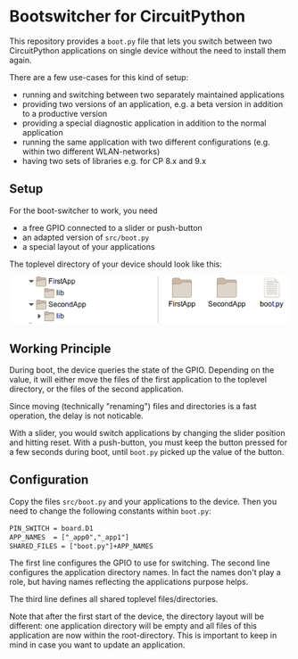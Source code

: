 Bootswitcher for CircuitPython
==============================

This repository provides a `boot.py` file that lets you switch between
two CircuitPython applications on single device without the need to
install them again.

There are a few use-cases for this kind of setup:

  - running and switching between two separately maintained applications
  - providing two versions of an application, e.g. a beta version in
    addition to a productive version
  - providing a special diagnostic application in addition to the normal
    application
  - running the same application with two different configurations
    (e.g. within two different WLAN-networks)
  - having two sets of libraries e.g. for CP 8.x and 9.x


Setup
-----

For the boot-switcher to work, you need

  - a free GPIO connected to a slider or push-button
  - an adapted version of `src/boot.py`
  - a special layout of your applications

The toplevel directory of your device should look like this:

![](directories.png)


Working Principle
-----------------

During boot, the device queries the state of the GPIO. Depending on
the value, it will either move the files of the first application
to the toplevel directory, or the files of the second application.

Since moving (technically "renaming") files and directories is a fast
operation, the delay is not noticable.

With a slider, you would switch applications by changing the slider
position and hitting reset. With a push-button, you must keep the
button pressed for a few seconds during boot, until `boot.py` picked
up the value of the button.


Configuration
-------------

Copy the files `src/boot.py` and your applications to the device. Then
you need to change the following constants within `boot.py`:

    PIN_SWITCH = board.D1
    APP_NAMES  = ["_app0","_app1"]
    SHARED_FILES = ["boot.py"]+APP_NAMES

The first line configures the GPIO to use for switching. The second
line configures the application directory names. In fact the names
don't play a role, but having names reflecting the applications purpose
helps.

The third line defines all shared toplevel files/directories.

Note that after the first start of the device, the directory layout
will be different: one application directory will be empty and all
files of this application are now within the root-directory. This
is important to keep in mind in case you want to update an application.
